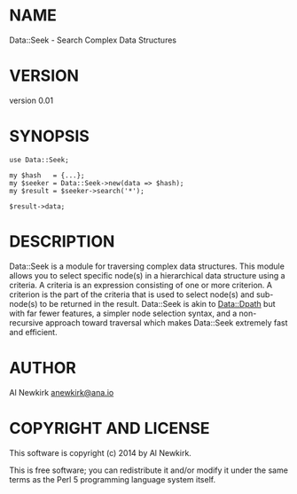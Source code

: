 # NAME

Data::Seek - Search Complex Data Structures

# VERSION

version 0.01

# SYNOPSIS

    use Data::Seek;

    my $hash   = {...};
    my $seeker = Data::Seek->new(data => $hash);
    my $result = $seeker->search('*');

    $result->data;

# DESCRIPTION

Data::Seek is a module for traversing complex data structures. This module
allows you to select specific node(s) in a hierarchical data structure using a
criteria. A criteria is an expression consisting of one or more criterion. A
criterion is the part of the criteria that is used to select node(s) and
sub-node(s) to be returned in the result. Data::Seek is akin to [Data::Dpath](http://search.cpan.org/perldoc?Data::Dpath)
but with far fewer features, a simpler node selection syntax, and a
non-recursive approach toward traversal which makes Data::Seek extremely fast
and efficient.

# AUTHOR

Al Newkirk <anewkirk@ana.io>

# COPYRIGHT AND LICENSE

This software is copyright (c) 2014 by Al Newkirk.

This is free software; you can redistribute it and/or modify it under
the same terms as the Perl 5 programming language system itself.
